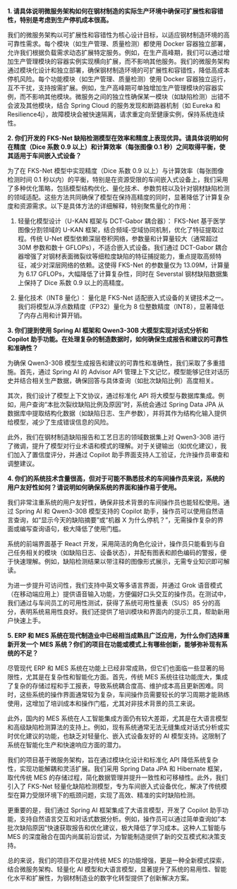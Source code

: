 **1. 请具体说明微服务架构如何在钢材制造的实际生产环境中确保可扩展性和容错性，特别是考虑到生产停机成本很高。**

我们的微服务架构以可扩展性和容错性为核心设计目标，以适应钢材制造环境的高可靠性需求。每个模块（如生产管理、质量检测）都使用 Docker 容器独立部署，允许我们根据负载需求动态扩展特定服务。例如，在生产高峰期，我们可以通过增加生产管理模块的容器实例实现横向扩展，而不影响其他服务。我们的微服务架构通过模块化设计和独立部署，确保钢材制造环境的可扩展性和容错性，降低高成本停机风险。每个功能模块（如生产管理、质量检测）使用 Docker 容器独立运行，互不干扰，支持按需扩展。例如，生产高峰期可单独增加生产管理模块的容器实例，而不影响其他模块。微服务之间的独立性确保某一模块（如缺陷检测）出错不会波及其他模块，结合 Spring Cloud 的服务发现和断路器机制（如 Eureka 和 Resilience4j），故障模块会被快速隔离，请求重定向至健康实例，保持系统连续性。

**2. 你们开发的 FKS-Net 缺陷检测模型在效率和精度上表现优异。请具体说明如何在精度（Dice 系数 0.9 以上）和计算效率（每张图像 0.1 秒）之间取得平衡，使其适用于车间嵌入式设备？**

为了在 FKS-Net 模型中实现精度（Dice 系数 0.9 以上）与计算效率（每张图像检测时间 0.1 秒以内）的平衡，特别是在资源受限的车间嵌入式设备上，我们采用了多种优化策略，包括模型结构优化、量化技术、参数剪枝以及针对钢材缺陷检测的领域适配。这些方法共同确保了模型在保持高精度的同时，显著降低了计算复杂度和资源需求。以下是具体方法的详细解释，特别聚焦量化的作用：

1. 轻量化模型设计（U-KAN 框架与 DCT-Gabor 耦合器）： FKS-Net 基于医学图像分割领域的 U-KAN 框架，结合频域-空域协同机制，优化了特征提取过程。传统 U-Net 模型依赖深层卷积网络，参数量和计算量较大（通常超过 30M 参数和数十 GFLOPs），不适合嵌入式设备。我们通过 DCT-Gabor 耦合器增强了对钢材表面微裂纹等细粒度缺陷的特征捕捉能力，重点提取高频特征，减少对深层网络的依赖。这使得 FKS-Net 的参数量仅为 13.09M，计算量为 6.17 GFLOPs，大幅降低了计算复杂性，同时在 Severstal 钢材缺陷数据集上保持了 Dice 系数 0.9 以上的高精度。

2. 量化技术（INT8 量化）： 量化是 FKS-Net 适配嵌入式设备的关键技术之一。我们将模型从浮点数精度（FP32）量化为 8 位整数精度（INT8），显著降低了内存占用和计算开销。

**3. 你们提到使用 Spring AI 框架和 Qwen3-30B 大模型实现对话式分析和 Copilot 助手功能。在处理复杂的制造数据时，如何确保生成报告和建议的可靠性和准确性？**

为确保 Qwen3-30B 模型生成报告和建议的可靠性和准确性，我们采取了多重措施。首先，通过 Spring AI 的 Advisor API 管理上下文记忆，模型能够记住对话历史并结合相关生产数据，确保回答与具体查询（如批次缺陷比例）高度相关。

其次，我们设计了模型上下文协议，通过标准化 API 将大模型与数据库集成。例如，用户查询“本批次裂纹缺陷比例及原因”时，系统会通过 Spring Data JPA 从数据库中提取结构化数据（如缺陷日志、生产参数），并将其作为结构化输入提供给模型，减少了生成错误信息的风险。

此外，我们在钢材制造缺陷报告和工艺日志的领域数据集上对 Qwen3-30B 进行了微调，提升了模型对行业术语和模式的理解。对于关键输出（如优化建议），我们加入了置信度评分，并通过 Copilot 助手界面支持人工验证，允许操作员审查和调整建议。

**4. 你们的系统技术含量很高，但对于可能不熟悉技术的车间操作员来说，系统的用户友好性如何？请说明如何确保系统的界面和操作易于使用。**

我们非常注重系统的用户友好性，确保非技术背景的车间操作员也能轻松使用。通过 Spring AI 和 Qwen3-30B 模型支持的 Copilot 助手，操作员可以使用自然语言查询，如“显示今天的缺陷摘要”或“机器 X 为什么停机？”，无需操作复杂的界面或编写查询语句，极大降低了使用门槛。

系统的前端界面基于 React 开发，采用简洁的角色化设计，操作员只能看到与自己任务相关的模块（如缺陷日志、设备状态），并配有图表和颜色编码的警报，便于快速理解。例如，缺陷检测结果以带注释的图像形式展示，无需专业知识即可解读。

为进一步提升可访问性，我们支持中英文等多语言界面，并通过 Grok 语音模式（在移动端应用上）提供语音输入功能，方便偏好口头交互的操作员。在测试中，我们通过与车间员工的可用性测试，获得了系统可用性量表（SUS）85 分的高分，表明系统易用性良好。我们还提供了培训模块和界面内的提示工具，帮助新用户快速上手。

**5. ERP 和 MES 系统在现代制造业中已经相当成熟且广泛应用，为什么你们选择重新开发一个 MES 系统？你们的项目在功能或模式上有哪些创新，能够弥补现有系统的不足？**

尽管现代 ERP 和 MES 系统在功能上已经非常成熟，但它们也面临一些显著的局限性，尤其是在复杂性和智能化方面。首先，传统 MES 系统往往功能庞大，集成了复杂的存储过程和手工报表，导致系统耦合度高、维护成本高且更新困难。同时，这些系统的操作界面通常较为复杂，车间操作员需要较长的学习周期才能熟练使用，这增加了培训成本和操作门槛，尤其对非技术背景的员工来说。

此外，国内的 MES 系统在人工智能集成方面仍有较大差距，尤其是在大语言模型和高级缺陷检测算法的支持上。例如，现有系统通常无法无缝集成对话式分析或实时优化建议的功能，也缺乏对轻量化、嵌入式设备友好的 AI 模型支持。这限制了系统在智能化生产和快速响应方面的潜力。

我们的项目基于微服务架构，旨在通过模块化设计和标准化 API 降低系统复杂性，实现功能解耦和灵活扩展。我们采用 Spring Data JPA 和 Hibernate 框架，取代传统 MES 的存储过程，简化数据管理并提升一致性和可移植性。此外，我们引入了 FKS-Net 轻量化缺陷检测模型，专为车间嵌入式设备优化，解决了传统模型在算力受限环境下的瓶颈问题，实现了高效、精准的实时缺陷检测。

更重要的是，我们通过 Spring AI 框架集成了大语言模型，开发了 Copilot 助手功能，支持自然语言交互和对话式数据分析。例如，操作员可以通过简单查询如“本批次缺陷原因”快速获取报告和优化建议，极大降低了学习成本。这种人工智能与 MES 的深度融合在国内尚属前沿尝试，为智能制造提供了新的交互模式和决策支持。

总的来说，我们的项目不仅是对传统 MES 的功能增强，更是一种全新模式探索，结合微服务架构、轻量化 AI 模型和大语言模型，显著提升了系统的易用性、智能化水平和扩展性，为钢材制造业的数字化转型提供了创新解决方案。
